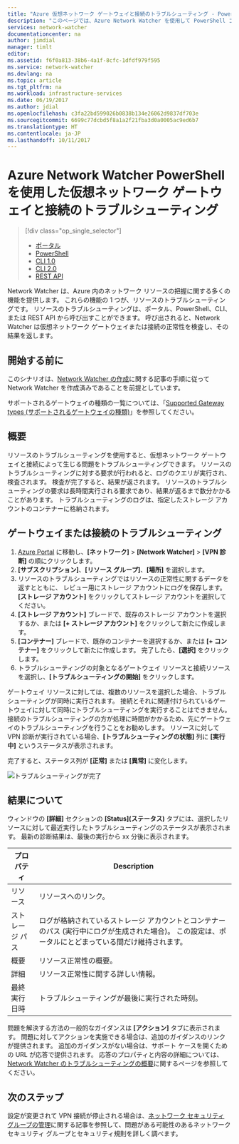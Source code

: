 ```yaml
---
title: "Azure 仮想ネットワーク ゲートウェイと接続のトラブルシューティング - PowerShell | Microsoft Docs"
description: "このページでは、Azure Network Watcher を使用して PowerShell コマンドレットのトラブルシューティングを行う方法を説明します。"
services: network-watcher
documentationcenter: na
author: jimdial
manager: timlt
editor: 
ms.assetid: f6f0a813-38b6-4a1f-8cfc-1dfdf979f595
ms.service: network-watcher
ms.devlang: na
ms.topic: article
ms.tgt_pltfrm: na
ms.workload: infrastructure-services
ms.date: 06/19/2017
ms.author: jdial
ms.openlocfilehash: c3fa22bd599026b0838b134e26062d9837df703e
ms.sourcegitcommit: 6699c77dcbd5f8a1a2f21fba3d0a0005ac9ed6b7
ms.translationtype: HT
ms.contentlocale: ja-JP
ms.lasthandoff: 10/11/2017
---
```

# <a name="troubleshoot-virtual-network-gateway-and-connections-using-azure-network-watcher-powershell"></a>Azure Network Watcher PowerShell を使用した仮想ネットワーク ゲートウェイと接続のトラブルシューティング

> [!div class="op_single_selector"]
> - [ポータル](network-watcher-troubleshoot-manage-portal.md)
> - [PowerShell](network-watcher-troubleshoot-manage-powershell.md)
> - [CLI 1.0](network-watcher-troubleshoot-manage-cli-nodejs.md)
> - [CLI 2.0](network-watcher-troubleshoot-manage-cli.md)
> - [REST API](network-watcher-troubleshoot-manage-rest.md)

Network Watcher は、Azure 内のネットワーク リソースの把握に関する多くの機能を提供します。 これらの機能の 1 つが、リソースのトラブルシューティングです。 リソースのトラブルシューティングは、ポータル、PowerShell、CLI、または REST API から呼び出すことができます。 呼び出されると、Network Watcher は仮想ネットワーク ゲートウェイまたは接続の正常性を検査し、その結果を返します。

## <a name="before-you-begin"></a>開始する前に

このシナリオは、[Network Watcher の作成](network-watcher-create.md)に関する記事の手順に従って Network Watcher を作成済みであることを前提としています。

サポートされるゲートウェイの種類の一覧については、「[Supported Gateway types (サポートされるゲートウェイの種類)](network-watcher-troubleshoot-overview.md#supported-gateway-types)」を参照してください。

## <a name="overview"></a>概要

リソースのトラブルシューティングを使用すると、仮想ネットワーク ゲートウェイと接続によって生じる問題をトラブルシューティングできます。 リソースのトラブルシューティングに対する要求が行われると、ログのクエリが実行され、検査されます。 検査が完了すると、結果が返されます。 リソースのトラブルシューティングの要求は長時間実行される要求であり、結果が返るまで数分かかることがあります。 トラブルシューティングのログは、指定したストレージ アカウントのコンテナーに格納されます。

## <a name="troubleshoot-a-gateway-or-connection"></a>ゲートウェイまたは接続のトラブルシューティング

1. [Azure Portal](https://portal.azure.com) に移動し、**[ネットワーク]** > **[Network Watcher]** > **[VPN 診断]** の順にクリックします。
2. **[サブスクリプション]**、**[リソース グループ]**、**[場所]** を選択します。
3. リソースのトラブルシューティングではリソースの正常性に関するデータを返すとともに、 レビュー用にストレージ アカウントにログを保存します。 **[ストレージ アカウント]** をクリックしてストレージ アカウントを選択してください。
4. **[ストレージ アカウント]** ブレードで、既存のストレージ アカウントを選択するか、または **[+ ストレージ アカウント]** をクリックして新たに作成します。
5. **[コンテナー]** ブレードで、既存のコンテナーを選択するか、または **[+ コンテナー]** をクリックして新たに作成します。 完了したら、**[選択]** をクリックします。
6. トラブルシューティングの対象となるゲートウェイ リソースと接続リソースを選択し、**[トラブルシューティングの開始]** をクリックします。

ゲートウェイ リソースに対しては、複数のリソースを選択した場合、トラブルシューティングが同時に実行されます。 接続とそれに関連付けられているゲートウェイに対して同時にトラブルシューティングを実行することはできません。 接続のトラブルシューティングの方が処理に時間がかかるため、先にゲートウェイのトラブルシューティングを行うことをお勧めします。 リソースに対して VPN 診断が実行されている場合、**[トラブルシューティングの状態]** 列に **[実行中]** というステータスが表示されます。

完了すると、ステータス列が **[正常]** または **[異常]** に変化します。

![トラブルシューティングが完了][2]

## <a name="understanding-the-results"></a>結果について

ウィンドウの **[詳細]** セクションの **[Status]\(ステータス\)** タブには、選択したリソースに対して最近実行したトラブルシューティングのステータスが表示されます。 最新の診断結果は、最後の実行から xx 分後に表示されます。

|プロパティ  |Description  |
|---------|---------|
|リソース     | リソースへのリンク。        |
|ストレージ パス     |  ログが格納されているストレージ アカウントとコンテナーのパス (実行中にログが生成された場合)。 この設定は、ポータルにとどまっている間だけ維持されます。        |
|概要     | リソース正常性の概要。        |
|詳細     | リソース正常性に関する詳しい情報。        |
|最終実行日時     | トラブルシューティングが最後に実行された時刻。        |


問題を解決する方法の一般的なガイダンスは **[アクション]** タブに表示されます。 問題に対してアクションを実施できる場合は、追加のガイダンスのリンクが提供されます。 追加のガイダンスがない場合は、サポート ケースを開くための URL が応答で提供されます。  応答のプロパティと内容の詳細については、[Network Watcher のトラブルシューティングの概要](network-watcher-troubleshoot-overview.md)に関するページを参照してください。


## <a name="next-steps"></a>次のステップ

設定が変更されて VPN 接続が停止される場合は、[ネットワーク セキュリティ グループの管理](../virtual-network/virtual-network-manage-nsg-arm-portal.md)に関する記事を参照して、問題がある可能性のあるネットワーク セキュリティ グループとセキュリティ規則を詳しく調べます。


[2]: ./media/network-watcher-troubleshoot-manage-portal/2.png
